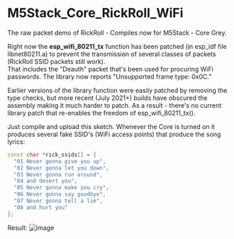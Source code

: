 # M5Stack_Core_RickRoll_WiFi
The raw packet demo of RickRoll - Compiles now for M5Stack - Core Grey.

Right now the **esp_wifi_80211_tx** function has been patched (in esp_idf file libnet80211.a) to prevent the transmission of several classes of packets (RickRoll SSID packets still work).           
That includes the "Deauth" packet that's been used for procuring WiFi passwords. The library now reports "Unsupported frame type: 0x0C."

Earlier versions of the library function were easily patched by removing the type checks, but more recent (July 2021+) builds have obscured the assembly making it much harder to patch. As a result - there's no current library patch that re-enables the freedom of esp_wifi_80211_tx().

Just compile and upload this sketch. Whenever the Core is turned on it produces several fake SSID's (WiFi access points) that produce the song lyrics:
```cpp
const char *rick_ssids[] = {        
  "01 Never gonna give you up",          
  "02 Never gonna let you down",       
  "03 Never gonna run around",        
  "04 and desert you",        
  "05 Never gonna make you cry",       
  "06 Never gonna say goodbye",       
  "07 Never gonna tell a lie",       
  "08 and hurt you"           
};        
``` 
Result:
![image](https://user-images.githubusercontent.com/1586332/128974953-7aab9497-ff96-4761-b16c-dd7489ba07ce.png)
